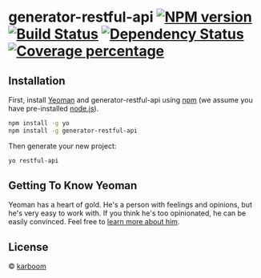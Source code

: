 # generator-restful-api [![NPM version][npm-image]][npm-url] [![Build Status][travis-image]][travis-url] [![Dependency Status][daviddm-image]][daviddm-url] [![Coverage percentage][coveralls-image]][coveralls-url]
> 

## Installation

First, install [Yeoman](http://yeoman.io) and generator-restful-api using [npm](https://www.npmjs.com/) (we assume you have pre-installed [node.js](https://nodejs.org/)).

```bash
npm install -g yo
npm install -g generator-restful-api
```

Then generate your new project:

```bash
yo restful-api
```

## Getting To Know Yeoman

Yeoman has a heart of gold. He&#39;s a person with feelings and opinions, but he&#39;s very easy to work with. If you think he&#39;s too opinionated, he can be easily convinced. Feel free to [learn more about him](http://yeoman.io/).

## License

 © [karboom]()


[npm-image]: https://badge.fury.io/js/generator-restful-api.svg
[npm-url]: https://npmjs.org/package/generator-restful-api
[travis-image]: https://travis-ci.org//generator-restful-api.svg?branch=master
[travis-url]: https://travis-ci.org//generator-restful-api
[daviddm-image]: https://david-dm.org//generator-restful-api.svg?theme=shields.io
[daviddm-url]: https://david-dm.org//generator-restful-api
[coveralls-image]: https://coveralls.io/repos//generator-restful-api/badge.svg
[coveralls-url]: https://coveralls.io/r//generator-restful-api
